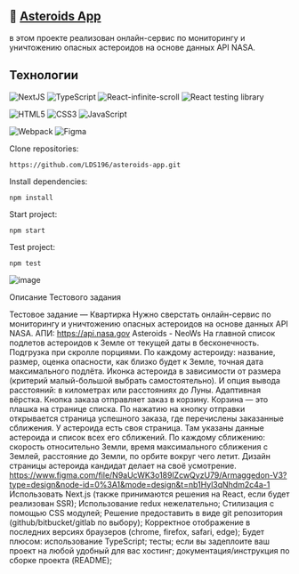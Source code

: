 ## :seedling: <a href="https://asteroids-app-eta.vercel.app/" target="_blank">Asteroids App</a>

в этом проекте реализован онлайн-сервис по мониторингу и уничтожению опасных астероидов на основе данных API NASA.

## Технологии

![NextJS](https://img.shields.io/badge/-NextJS-61daf8?logo=NextJS&logoColor=black)
![TypeScript](https://img.shields.io/badge/-TypeScript-blue)
![React-infinite-scroll](https://img.shields.io/badge/-Swiper-pink)
![React testing library](https://img.shields.io/badge/-Figma-pink)

![HTML5](https://img.shields.io/badge/-HTML5-e34f26?logo=html5&logoColor=white)
![CSS3](https://img.shields.io/badge/-CSS3-1572b6?logo=css3&logoColor=white)
![JavaScript](https://img.shields.io/badge/-JavaScript-f7df1e?logo=javaScript&logoColor=black)

![Webpack](https://img.shields.io/badge/-Webpack-99d6f8?logo=webpack&logoColor=black)
![Figma](https://img.shields.io/badge/-Figma-pink)

Clone repositories:

```
https://github.com/LDS196/asteroids-app.git
```

Install dependencies:

```
npm install
```

Start project:

```
npm start
```

Test project:

```
npm test
```

![image](https://github.com/LDS196/asteroids-app/assets/105713345/c8664b47-d448-4bb1-9cd2-b6ec54a7b5df)


Описание Тестового задания

Тестовое задание — Квартирка
Нужно сверстать онлайн-сервис по мониторингу и уничтожению опасных астероидов на основе данных API NASA. 
АПИ: https://api.nasa.gov Asteroids - NeoWs
На главной список подлетов астероидов к Земле от текущей даты в бесконечность. Подгрузка при скролле порциями. По каждому астероиду: название, размер, оценка опасности, как близко будет к Земле, точная дата максимального подлёта. Иконка астероида в зависимости от размера (критерий малый-большой выбрать самостоятельно). И опция вывода расстояний: в километрах или расстояниях до Луны.
Адаптивная вёрстка.
Кнопка заказа отправляет заказ в корзину. Корзина — это плашка на странице списка. По нажатию на кнопку отправки открывается страница успешного заказа, где перечислены заказанные сближения.
У астероида есть своя страница. Там указаны данные астероида и список всех его сближений. По каждому сближению: скорость относительно Земли, время максимального сближения с Землей, расстояние до Земли, по орбите вокруг чего летит. Дизайн страницы астероида кандидат делает на своё усмотрение. 
https://www.figma.com/file/N9aUcWK3o189lZcwQyzU79/Armaggedon-V3?type=design&node-id=0%3A1&mode=design&t=nb1Hyl3qNhdm2c4a-1 
Использовать Next.js (также принимаются решения на React, если будет реализован SSR);
Использование redux нежелательно;
Стилизация с помощью CSS модулей;
Решение предоставить в виде git репозитория (github/bitbucket/gitlab по выбору);
Корректное отображение в последних версиях браузеров (chrome, firefox, safari, edge);
Будет плюсом:
использование TypeScript;
тесты;
если вы задеплоите ваш проект на любой удобный для вас хостинг;
документация/инструкция по сборке проекта (README);
